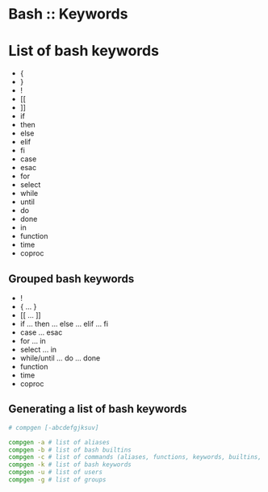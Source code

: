 # Bash :: Keywords

# List of bash keywords

- {
- }
- !
- [[
- ]]
- if
- then
- else
- elif
- fi
- case
- esac
- for
- select
- while
- until
- do
- done
- in
- function
- time
- coproc

## Grouped bash keywords

- !
- { … }
- [[ … ]]
- if … then … else … elif … fi
- case … esac
- for … in
- select … in
- while/until … do … done
- function
- time
- coproc


## Generating a list of bash keywords

```bash
# compgen [-abcdefgjksuv]

compgen -a # list of aliases
compgen -b # list of bash builtins
compgen -c # list of commands (aliases, functions, keywords, builtins, binaries)
compgen -k # list of bash keywords
compgen -u # list of users
compgen -g # list of groups
```
